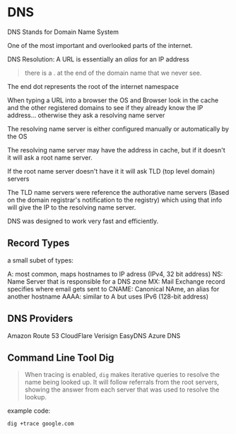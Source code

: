# DNS

DNS Stands for Domain Name System

One of the most important and overlooked parts of the internet.

DNS Resolution: A URL is essentially an *alias* for an IP address

> there is a . at the end of the domain name that we never see. 

The end dot represents the root of the internet namespace

When typing a URL into a browser the OS and Browser look in the cache and the other registered domains to see if they already know the IP address... otherwise they ask a resolving name server

The resolving name server is either configured manually or automatically by the OS

The resolving name server may have the address in cache, but if it doesn't it will ask a root name server.

If the root name server doesn't have it it will ask TLD (top level domain) servers

The TLD name servers were reference the authorative name servers (Based on the domain registrar's notification to the registry) which using that info will give the IP to the resolving name server.

DNS was designed to work very fast and efficiently.

## Record Types

a small subet of types:

A: most common, maps hostnames to IP adress (IPv4, 32 bit address)
NS: Name Server that is responsible for a DNS zone
MX: Mail Exchange record specifies where email gets sent to
CNAME: Canonical NAme, an alias for another hostname
AAAA: similar to A but uses IPv6 (128-bit address)

## DNS Providers

Amazon Route 53
CloudFlare
Verisign
EasyDNS
Azure DNS

## Command Line Tool Dig

>When tracing is enabled, `dig` makes iterative queries to resolve the name being looked up. It will follow referrals from the root servers, showing the answer from each server that was used to resolve the lookup.

example code:

`dig +trace google.com`
